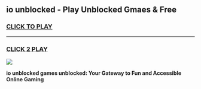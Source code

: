 
## io unblocked - Play Unblocked Gmaes & Free
<h3>
<a href="https://news.freeplayer.one?title=io_unblocked&ref=16F">CLICK TO PLAY</a></h3>
<hr>

<h3>
<a href="https://news.freeplayer.one?title=io_unblocked&ref=16F">CLICK 2 PLAY</a>
  
</h3>

<a href="https://news.freeplayer.one?title=io_unblocked&ref=16F/"><img src="https://clearcache.store/games.png"></a>


**io unblocked games unblocked: Your Gateway to Fun and Accessible Online Gaming**
